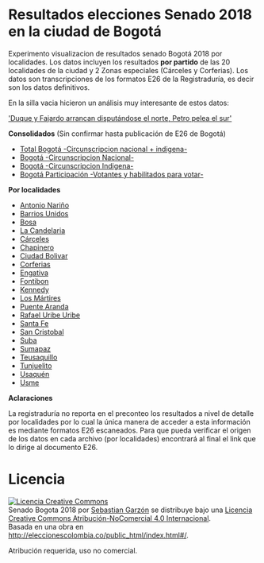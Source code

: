 # Resultados elecciones Senado 2018 en la ciudad de Bogotá

Experimento visualizacion de resultados senado Bogotá 2018 por localidades. 
Los datos incluyen los resultados **por partido** de las 20 localidades de la ciudad y 2 Zonas especiales (Cárceles y Corferias). Los datos son transcripciones de los formatos E26 de la Registraduría, es decir son los datos definitivos.

En la silla vacia hicieron un análisis muy interesante de estos datos: 

['Duque y Fajardo arrancan disputándose el norte, Petro pelea el sur'](http://lasillavacia.com/silla-cachaca/duque-y-fajardo-arrancan-disputandose-el-norte-petro-pelea-en-el-sur-65293)

**Consolidados** (Sin confirmar hasta publicación de E26 de Bogotá)

* [Total Bogotá -Circunscripcion nacional + indigena-](Bogota/Votacion_Bogota_Unificada.csv)
* [Bogotá -Circunscripcion Nacional-](Bogota/Circunscripcion_Nacional_Bogota.csv)
* [Bogotá -Circunscripcion Indigena- ](Bogota/Circunscripcion_Indigena_Bogota.csv)
* [Bogotá Participación -Votantes y habilitados para votar- ](Bogota/Participacion_bogota.csv)

**Por localidades**

* [Antonio Nariño](localidades/Votaciones_localidades/ANTONIO_NARINO_OK.csv)
* [Barrios Unidos](localidades/Votaciones_localidades/BARRIOS_UNIDOS_OK.csv)
* [Bosa](localidades/Votaciones_localidades/BOSA_OK.csv)
* [La Candelaria](localidades/Votaciones_localidades/CANDELARIA_OK.csv)
* [Cárceles](localidades/Votaciones_localidades/CARCELES_OK.csv)
* [Chapinero](localidades/Votaciones_localidades/CHAPINERO_OK.csv)
* [Ciudad Bolivar](localidades/Votaciones_localidades/CIUDAD_BOLIVAR_OK.csv)
* [Corferias](localidades/Votaciones_localidades/CORFERIAS_OK.csv)
* [Engativa](localidades/Votaciones_localidades/ENGATIVA_OK.csv)
* [Fontibon](localidades/Votaciones_localidades/FONTIBON_OK.csv)
* [Kennedy](localidades/Votaciones_localidades/KENNEDY_OK.csv)
* [Los Mártires](localidades/Votaciones_localidades/MARTIRES_OK.csv)
* [Puente Aranda](localidades/Votaciones_localidades/PUENTE_ARANDA_OK.csv)
* [Rafael Uribe Uribe](localidades/Votaciones_localidades/RAFAEL_URIBE_URIBE_OK.csv)
* [Santa Fe](localidades/Votaciones_localidades/SANTA_FE_OK.csv)
* [San Cristobal](localidades/Votaciones_localidades/SAN_CRISTOBAL_OK.csv)
* [Suba](localidades/Votaciones_localidades/SUBA_OK.csv)
* [Sumapaz](localidades/Votaciones_localidades/SUMAPAZ_OK.csv)
* [Teusaquillo](localidades/Votaciones_localidades/TEUSAQUILLO_OK.csv)
* [Tunjuelito](localidades/Votaciones_localidades/TUNJUELITO_OK.csv)
* [Usaquén](localidades/Votaciones_localidades/USAQUEN_OK.csv)
* [Usme](localidades/Votaciones_localidades/USME_OK.csv)


**Aclaraciones**

La registraduría no reporta en el preconteo los resultados a nivel de detalle por localidades por lo cual la única manera
de acceder a esta información es mediante formatos E26 escaneados. Para que pueda verificar el origen de los datos en cada archivo (por localidades) encontrará al final el link que lo dirige al documento E26.


# Licencia

<a rel="license" href="http://creativecommons.org/licenses/by-nc/4.0/"><img alt="Licencia Creative Commons" style="border-width:0" src="https://i.creativecommons.org/l/by-nc/4.0/88x31.png" /></a><br /><span xmlns:dct="http://purl.org/dc/terms/" href="http://purl.org/dc/dcmitype/Dataset" property="dct:title" rel="dct:type">Senado Bogota 2018</span> por <a xmlns:cc="http://creativecommons.org/ns#" href="https://github.com/SbastianGarzon/BogotaSen2018" property="cc:attributionName" rel="cc:attributionURL">Sebastian Garzón</a> se distribuye bajo una <a rel="license" href="http://creativecommons.org/licenses/by-nc/4.0/">Licencia Creative Commons Atribución-NoComercial 4.0 Internacional</a>.<br />Basada en una obra en <a xmlns:dct="http://purl.org/dc/terms/" href="http://eleccionescolombia.co/public_html/index.html#/" rel="dct:source">http://eleccionescolombia.co/public_html/index.html#/</a>.

Atribución requerida, uso no comercial.
